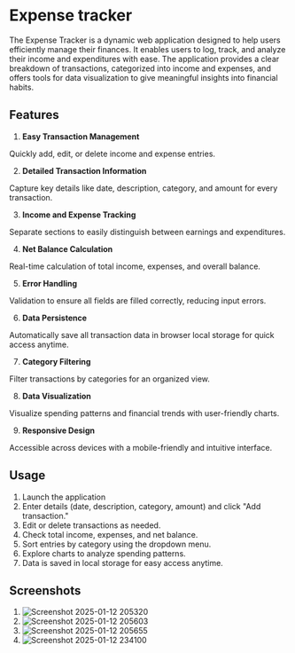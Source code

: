 
# Expense tracker

The Expense Tracker is a dynamic web application designed to help users efficiently manage their finances. It enables users to log, track, and analyze their income and expenditures with ease. The application provides a clear breakdown of transactions, categorized into income and expenses, and offers tools for data visualization to give meaningful insights into financial habits.


## Features

1. **Easy Transaction Management**

Quickly add, edit, or delete income and expense entries.

2. **Detailed Transaction Information**

Capture key details like date, description, category, and amount for every transaction.

3. **Income and Expense Tracking**

Separate sections to easily distinguish between earnings and expenditures.

4. **Net Balance Calculation**

Real-time calculation of total income, expenses, and overall balance.

5. **Error Handling**

Validation to ensure all fields are filled correctly, reducing input errors.

6. **Data Persistence**

Automatically save all transaction data in browser local storage for quick access anytime.

7. **Category Filtering**

Filter transactions by categories for an organized view.

8. **Data Visualization**

Visualize spending patterns and financial trends with user-friendly charts.

9. **Responsive Design**

Accessible across devices with a mobile-friendly and intuitive interface.


## Usage

1. Launch the application
2. Enter details (date, description, category, amount) and click "Add transaction."
3. Edit or delete transactions as needed.
4. Check total income, expenses, and net balance.
5. Sort entries by category using the dropdown menu.
6. Explore charts to analyze spending patterns.
7. Data is saved in local storage for easy access anytime.


## Screenshots

1. ![Screenshot 2025-01-12 205320](https://github.com/user-attachments/assets/6ae4e854-4e2b-4012-a67a-7f43c86b467a)
2. ![Screenshot 2025-01-12 205603](https://github.com/user-attachments/assets/bbe7d1c6-c7b1-4676-916a-be69fe9de260)
3. ![Screenshot 2025-01-12 205655](https://github.com/user-attachments/assets/bdcb3a67-c665-4673-b748-132db07bb2f1)
4. ![Screenshot 2025-01-12 234100](https://github.com/user-attachments/assets/52edf243-a54d-421f-91f5-ac417a9349de)



